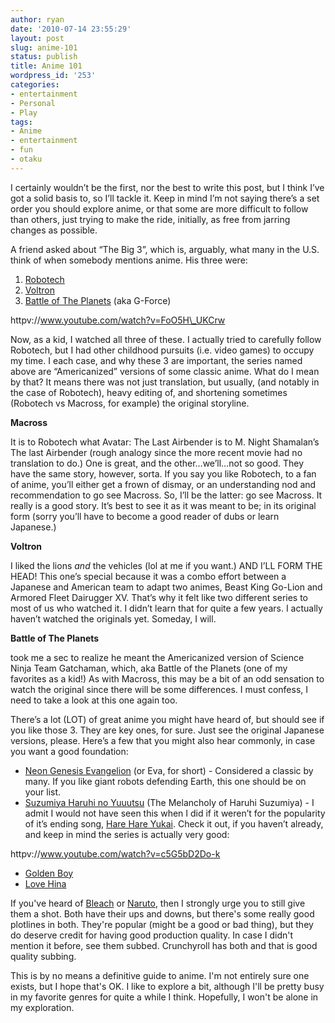 ```yaml
---
author: ryan
date: '2010-07-14 23:55:29'
layout: post
slug: anime-101
status: publish
title: Anime 101
wordpress_id: '253'
categories:
- entertainment
- Personal
- Play
tags:
- Anime
- entertainment
- fun
- otaku
---
```


I certainly wouldn’t be the first, nor the best to write this post, but
I think I’ve got a solid basis to, so I’ll tackle it. Keep in mind I’m
not saying there’s a set order you should explore anime, or that some
are more difficult to follow than others, just trying to make the ride,
initially, as free from jarring changes as possible.

A friend asked about “The Big 3”, which is, arguably, what many in the
U.S. think of when somebody mentions anime. His three were:

1.  [Robotech](http://en.wikipedia.org/wiki/Robotech)
2.  [Voltron](http://en.wikipedia.org/wiki/Voltron)
3.  [Battle of The
    Planets](http://en.wikipedia.org/wiki/Battle_of_The_Planets) (aka
    G-Force)

httpv://www.youtube.com/watch?v=FoO5H\_UKCrw

Now, as a kid, I watched all three of these. I actually tried to
carefully follow Robotech, but I had other childhood pursuits (i.e.
video games) to occupy my time. I each case, and why these 3 are
important, the series named above are “Americanized” versions of some
classic anime. What do I mean by that? It means there was not just
translation, but usually, (and notably in the case of Robotech), heavy
editing of, and shortening sometimes (Robotech vs Macross, for example)
the original storyline.

**Macross**

It is to Robotech what Avatar: The Last Airbender is to M. Night
Shamalan’s The last Airbender (rough analogy since the more recent movie
had no translation to do.) One is great, and the other…we’ll…not so
good. They have the same story, however, sorta. If you say you like
Robotech, to a fan of anime, you’ll either get a frown of dismay, or an
understanding nod and recommendation to go see Macross. So, I’ll be the
latter: go see Macross. It really is a good story. It’s best to see it
as it was meant to be; in its original form (sorry you’ll have to become
a good reader of dubs or learn Japanese.)

**Voltron**

I liked the lions *and* the vehicles (lol at me if you want.) AND I’LL
FORM THE HEAD! This one’s special because it was a combo effort between
a Japanese and American team to adapt two animes, Beast King Go-Lion and
Armored Fleet Dairugger XV. That’s why it felt like two different series
to most of us who watched it. I didn’t learn that for quite a few years.
I actually haven’t watched the originals yet. Someday, I will.

**Battle of The Planets**

took me a sec to realize he meant the Americanized version of Science
Ninja Team Gatchaman, which, aka Battle of the Planets (one of my
favorites as a kid!) As with Macross, this may be a bit of an odd
sensation to watch the original since there will be some differences. I
must confess, I need to take a look at this one again too.

There’s a lot (LOT) of great anime you might have heard of, but should
see if you like those 3. They are key ones, for sure. Just see the
original Japanese versions, please. Here’s a few that you might also
hear commonly, in case you want a good foundation:

-   [Neon Genesis
    Evangelion](http://en.wikipedia.org/wiki/Neon_Genesis_Evangelion_(anime))
    (or Eva, for short) - Considered a classic by many. If you like
    giant robots defending Earth, this one should be on your list.
-   [Suzumiya Haruhi no
    Yuuutsu](http://en.wikipedia.org/wiki/Haruhi_Suzumiya#Anime) (The
    Melancholy of Haruhi Suzumiya) - I admit I would not have seen this
    when I did if it weren’t for the popularity of it’s ending song,
    [Hare Hare Yukai](http://www.youtube.com/watch?v=c5G5bD2Do-k). Check
    it out, if you haven’t already, and keep in mind the series is
    actually very good:

httpv://www.youtube.com/watch?v=c5G5bD2Do-k

-   [Golden Boy](http://en.wikipedia.org/wiki/Golden_Boy_(manga)#OVA)
-   [Love Hina](http://en.wikipedia.org/wiki/Love_Hina#Anime)

If you've heard of
[Bleach](http://en.wikipedia.org/wiki/Bleach_(manga)#Anime) or
[Naruto](http://en.wikipedia.org/wiki/Naruto#Anime_series), then I
strongly urge you to still give them a shot. Both have their ups and
downs, but there's some really good plotlines in both. They're popular
(might be a good or bad thing), but they do deserve credit for having
good production quality. In case I didn't mention it before, see them
subbed. Crunchyroll has both and that is good quality subbing.

This is by no means a definitive guide to anime. I'm not entirely sure
one exists, but I hope that's OK. I like to explore a bit, although I'll
be pretty busy in my favorite genres for quite a while I think.
Hopefully, I won't be alone in my exploration.
